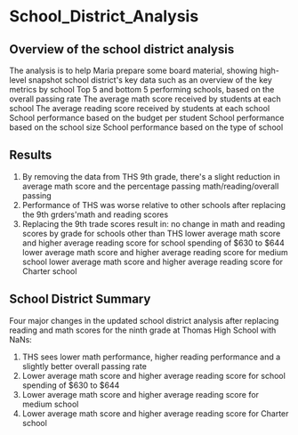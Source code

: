 # School_District_Analysis

## Overview of the school district analysis
The analysis is to help Maria prepare some board material, showing high-level snapshot school district's key data such as 
an overview of the key metrics by school 
Top 5 and bottom 5 performing schools, based on the overall passing rate
The average math score received by students at each school
The average reading score received by students at each school
School performance based on the budget per student
School performance based on the school size 
School performance based on the type of school

## Results 

1. By removing the data from THS 9th grade, there's a slight reduction in average math score and the percentage passing math/reading/overall passing 
2. Performance of THS was worse relative to other schools after replacing the 9th grders'math and reading scores 
3. Replacing the 9th trade scores result in: 
  no change in math and reading scores by grade for schools other than THS
  lower average math score and higher average reading score for school spending of $630 to $644
  lower average math score and higher average reading score for medium school 
  lower average math score and higher average reading score for Charter school

## School District Summary 

Four major changes in the updated school district analysis after replacing reading and math scores for the ninth grade at Thomas High School with NaNs:
1. THS sees lower math performance, higher reading performance and a slightly better overall passing rate
2. Lower average math score and higher average reading score for school spending of $630 to $644
3. Lower average math score and higher average reading score for medium school 
4. Lower average math score and higher average reading score for Charter school


